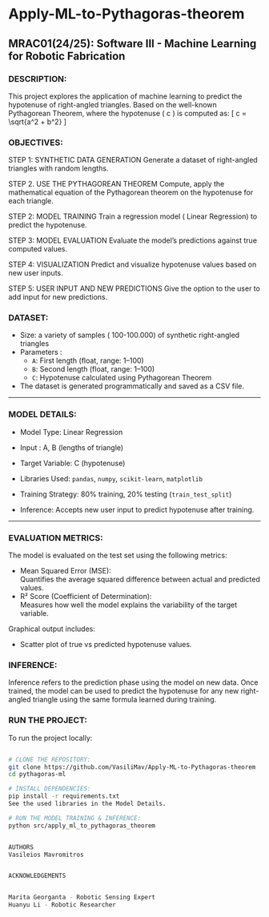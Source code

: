# Apply-ML-to-Pythagoras-theorem

## MRAC01(24/25): Software III - Machine Learning for Robotic Fabrication

### DESCRIPTION:

This project explores the application of machine learning to predict the hypotenuse of right-angled triangles. Based on the well-known Pythagorean Theorem, where the hypotenuse \( c \) is computed as:
[ c = \sqrt{a^2 + b^2} \]

### OBJECTIVES: 

STEP 1: SYNTHETIC DATA GENERATION 
Generate a dataset of right-angled triangles with random lengths.

STEP 2. USE THE PYTHAGOREAN THEOREM
Compute, apply the mathematical equation of the Pythagorean theorem on the hypotenuse for each triangle.

STEP 2: MODEL TRAINING
Train  a regression model ( Linear Regression) to predict the hypotenuse.

STEP 3: MODEL EVALUATION
Evaluate the model’s predictions against true computed values.

STEP 4: VISUALIZATION
Predict and visualize hypotenuse values based on new user inputs.

STEP 5: USER INPUT AND NEW PREDICTIONS
Give the option to the user to add input for new predictions.

### DATASET:

- Size: a variety of samples ( 100-100.000) of synthetic right-angled triangles
- Parameters :
  - `A`: First length (float, range: 1–100)
  - `B`: Second length (float, range: 1–100)
  - `C`: Hypotenuse calculated using Pythagorean Theorem
- The dataset is generated programmatically and saved as a CSV file.

---

### MODEL DETAILS:

- Model Type: Linear Regression
- Input : A, B (lengths of triangle)
- Target Variable: C (hypotenuse)

- Libraries Used: `pandas`, `numpy`, `scikit-learn`, `matplotlib`

- Training Strategy: 80% training, 20% testing (`train_test_split`)
- Inference: Accepts new user input to predict hypotenuse after training.

---

### EVALUATION METRICS:

The model is evaluated on the test set using the following metrics:

- Mean Squared Error (MSE):  
  Quantifies the average squared difference between actual and predicted values.
- R² Score (Coefficient of Determination):  
  Measures how well the model explains the variability of the target variable.

Graphical output includes:

- Scatter plot of true vs predicted hypotenuse values.

### INFERENCE:

Inference refers to the prediction phase using the model on new data.
Once trained, the model can be used to predict the hypotenuse for any new right-angled triangle using the same formula learned during training.

### RUN THE PROJECT:

To run the project locally:

```bash

# CLONE THE REPOSITORY:
git clone https://github.com/VasiliMav/Apply-ML-to-Pythagoras-theorem
cd pythagoras-ml

# INSTALL DEPENDENCIES: 
pip install -r requirements.txt
See the used libraries in the Model Details.

# RUN THE MODEL TRAINING & INFERENCE:
python src/apply_ml_to_pythagoras_theorem


AUTHORS
Vasileios Mavromitros


ACKNOWLEDGEMENTS 


Marita Georganta - Robotic Sensing Expert
Huanyu Li - Robotic Researcher




